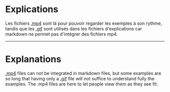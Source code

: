 # Explications

Les fichiers [.mp4](./mp4) sont là pour pouvoir regarder les exemples à son rythme, tandis que les [.gif](./gif) sont utilisés dans les fichiers d'explications car markdown ne permet pas d'intégrer des fichiers mp4.

---

# Explanations

[.mp4](./mp4) files can not be integrated in markdown files, but some examples are so long that having only a [.gif](./gif) file will not suffice to understand fully the examples. The .mp4 files are here to let people view them as they see fit.
